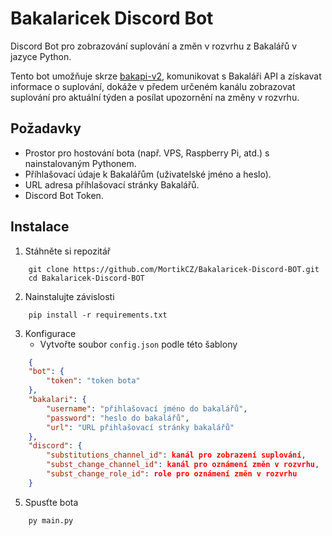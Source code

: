 # Bakalaricek Discord Bot
Discord Bot pro zobrazování suplování a změn v rozvrhu z Bakalářů v jazyce Python.

Tento bot umožňuje skrze [bakapi-v2](https://github.com/MortikCZ/bakapi-v2), komunikovat s Bakaláři API a získavat informace o suplování, dokáže v předem určeném kanálu zobrazovat suplování pro aktuální týden a posílat upozornění na změny v rozvrhu.

## Požadavky
- Prostor pro hostování bota (např. VPS, Raspberry Pi, atd.) s nainstalovaným Pythonem.
- Příhlašovací údaje k Bakalářům (uživatelské jméno a heslo).
- URL adresa příhlašovací stránky Bakalářů.
- Discord Bot Token.

## Instalace
1. Stáhněte si repozitář
```
    git clone https://github.com/MortikCZ/Bakalaricek-Discord-BOT.git
    cd Bakalaricek-Discord-BOT
```
2. Nainstalujte závislosti
```
    pip install -r requirements.txt
```
3. Konfigurace
    - Vytvořte soubor `config.json` podle této šablony
```json
    {
    "bot": {
        "token": "token bota"
    },
    "bakalari": {
        "username": "přihlašovací jméno do bakalářů",
        "password": "heslo do bakalářů",
        "url": "URL přihlašovací stránky bakalářů"
    },
    "discord": {
        "substitutions_channel_id": kanál pro zobrazení suplování,
        "subst_change_channel_id": kanál pro oznámení změn v rozvrhu,
        "subst_change_role_id": role pro oznámení změn v rozvrhu
    }
```
5. Spusťte bota
```
    py main.py
```